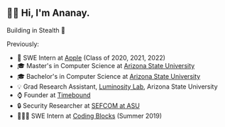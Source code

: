 ## 👋🏻  Hi, I'm Ananay.

Building in Stealth 🥷

Previously:
-  SWE Intern at [Apple](https://apple.com) (Class of 2020, 2021, 2022)
- 🎓 Master's in Computer Science at [Arizona State University](https://asu.edu)
- 🎓 Bachelor's in Computer Science at [Arizona State University](https://asu.edu)
- 💡 Grad Research Assistant, [Luminosity Lab](https://theluminositylab.com), Arizona State University
- ⌚️ Founder at [Timebound](https://timebound.org)
- 🔒 Security Researcher at [SEFCOM at ASU](https://sefcom.asu.edu)
- 👨🏻‍💻 SWE Intern at [Coding Blocks](https://codingblocks.com) (Summer 2019)
